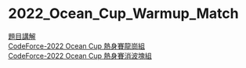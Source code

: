 # 2022_Ocean_Cup_Warmup_Match
[題目講解](https://hackmd.io/@OceanCup/editorial2022/%2F%40jakao%2FH1k0q4yY5?fbclid=IwAR2qmvifwOwbL1L7OWnE8-0NwxtUwBFY_lsyki9An6t6JFuglAm8dRk2NMA)  
[CodeForce-2022 Ocean Cup 熱身賽龍崗組](https://codeforces.com/gym/385529)  
[CodeForce-2022 Ocean Cup 熱身賽消波塊組](https://codeforces.com/gym/384996)  

